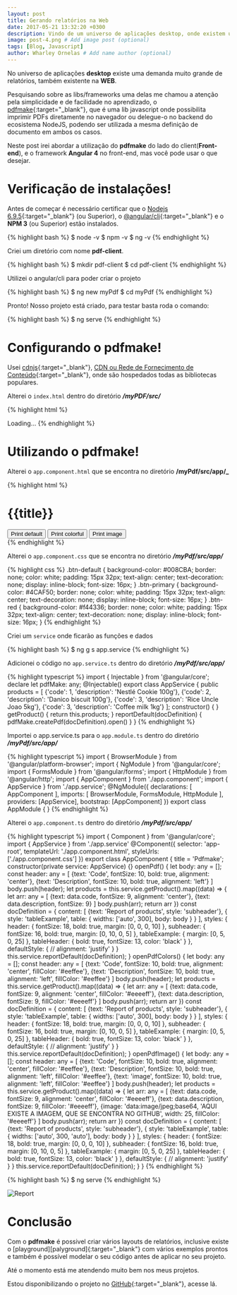```yaml
---
layout: post
title: Gerando relatórios na Web
date: 2017-05-21 13:32:20 +0300
description: Vindo de um universo de aplicações desktop, onde existem uma demanda muito grande de relatórios, assim veio a necessidade também na WEB.. # Add post description (optional)
image: post-4.png # Add image post (optional)
tags: [Blog, Javascript]
author: Wharley Ornelas # Add name author (optional)
---
```

No universo de aplicações **desktop** existe uma demanda muito grande de relatórios, também existente na **WEB**.

Pesquisando sobre as libs/frameworks uma delas me chamou a atenção pela simplicidade e de facilidade no aprendizado, o [pdfmake][pdfmaker]{:target="_blank"}, que é uma lib javascript onde possibilita imprimir PDFs diretamente no navegador ou delegue-o no backend do ecosistema NodeJS, podendo ser utilizada a mesma definição de documento em ambos os casos.

Neste post irei abordar a utilização do **pdfmake** do lado do client(**Front-end**), e o framework **Angular 4** no front-end, mas você pode usar o que desejar.

# Verificação de instalações!

Antes de começar é necessário certificar que o [Nodejs 6.9.5][nodejs]{:target="_blank"} (ou Superior), o [@angular/cli][angularcli]{:target="_blank"} e o **NPM 3** (ou Superior) estão instalados.

{% highlight bash %}
$ node -v
$ npm -v
$ ng -v
{% endhighlight %}

Criei um diretório com nome **pdf-client**.

{% highlight bash %}
$ mkdir pdf-client
$ cd pdf-client
{% endhighlight %}

Utilizei o angular/cli para poder criar o projeto

{% highlight bash %}
$ ng new myPdf
$ cd myPdf
{% endhighlight %}

Pronto! Nosso projeto está criado, para testar basta roda o comando:

{% highlight bash %}
$ ng serve
{% endhighlight %}

# Configurando o pdfmake!

Usei [cdnjs][cdn]{:target="_blank"}, [CDN ou Rede de Fornecimento de Conteúdo][rede]{:target="_blank"}, onde são hospedados todas as bibliotecas populares.

Alterei o `index.html` dentro do diretório **_/myPDF/src/_**

{% highlight html %}
<!doctype html>
 <html>
  <head>
    <meta charset="utf-8">
    <title>MyPdf</title>
    <base href="/">
    <meta name="viewport" content="width=device-width, initial-scale=1">
    <link rel="icon" type="image/x-icon" href="favicon.ico">
    <!-- Adicionei as duas linhas abaixo -->
    <script src="https://cdnjs.cloudflare.com/ajax/libs/pdfmake/0.1.28/pdfmake.js"></script>
    <script src="https://cdnjs.cloudflare.com/ajax/libs/pdfmake/0.1.28/vfs_fonts.js"></script>
  </head>
  <body>
    <app-root>Loading...</app-root>
  </body>
 </html>
{% endhighlight %}

# Utilizando o pdfmake!

Alterei o `app.component.html` que se encontra no diretório **/myPdf/src/app/_**

{% highlight html %}
<div>
    <h1>{{title}}</h1>
    <button class="btn-default" (click)="openPdf()">Print default</button>
    <button class="btn-primary" (click)="openPdfColors()">Print colorful</button>
    <button class="btn-red" (click)="openPdfImage()">Print image</button>
 <div>
{% endhighlight %}

Alterei o `app.component.css` que se encontra no diretório **_/myPdf/src/app/_**

{% highlight css %}
.btn-default {
   background-color: #008CBA;
   border: none;
   color: white;
   padding: 15px 32px;
   text-align: center;
   text-decoration: none;
   display: inline-block;
   font-size: 16px;
 }
 .btn-primary {
   background-color: #4CAF50;
   border: none;
   color: white;
   padding: 15px 32px;
   text-align: center;
   text-decoration: none;
   display: inline-block;
   font-size: 16px;
 }
 .btn-red {
   background-color: #f44336;
   border: none;
   color: white;
   padding: 15px 32px;
   text-align: center;
   text-decoration: none;
   display: inline-block;
   font-size: 16px;
 }
{% endhighlight %}

Criei um `service` onde ficarão as funções e dados

{% highlight bash %}
$ ng g s app.service
{% endhighlight %}

Adicionei o código no `app.service.ts` dentro do diretório **_/myPdf/src/app/_**

{% highlight typescript %}
import { Injectable } from '@angular/core';
 declare let pdfMake: any;
 @Injectable()
 export class AppService {
  public products = [
       {'code': 1, 'description': 'Nestlé Cookie 100g'},
       {'code': 2, 'description': 'Danico biscuit 100g'},
       {'code': 3, 'description': 'Rice Uncle Joao 5kg'},
       {'code': 3, 'description': 'Coffee milk 1kg'}
  ];
  constructor() { }
  getProduct() {
       return this.products;
  }
  reportDefault(docDefinition) {
       pdfMake.createPdf(docDefinition).open()
  }
 }
{% endhighlight %}

Importei o app.service.ts para o `app.module.ts` dentro do diretório **_/myPdf/src/app/_**

{% highlight typescript %}
 import { BrowserModule } from '@angular/platform-browser';
 import { NgModule } from '@angular/core';
 import { FormsModule } from '@angular/forms';
 import { HttpModule } from '@angular/http';
 import { AppComponent } from './app.component';
 import { AppService } from './app.service';
 @NgModule({
  declarations: [
   AppComponent
  ],
  imports: [
   BrowserModule,
   FormsModule,
   HttpModule
  ],
  providers: [AppService],
  bootstrap: [AppComponent]
 })
 export class AppModule { }
{% endhighlight %}

Alterei o `app.component.ts` dentro do diretório **_/myPdf/src/app/_**

{% highlight typescript %}
 import { Component } from '@angular/core';
 import { AppService } from './app.service'
 @Component({
  selector: 'app-root',
  templateUrl: './app.component.html',
  styleUrls: ['./app.component.css']
 })
 export class AppComponent {
  title = 'Pdfmake';
  constructor(private service: AppService) {}
  openPdf() {
   let body: any = [];
   const header: any = [
    {text: 'Code', fontSize: 10, bold: true, alignment: 'center'},
    {text: 'Description', fontSize: 10, bold: true, alignment: 'left'}
   ]
   body.push(header);
   let products = this.service.getProduct().map((data) => {
    let arr: any = [
     {text: data.code, fontSize: 9, alignment: 'center'},
     {text: data.description, fontSize: 9}
    ]
    body.push(arr);
    return arr
   })
   const docDefinition = {
    content: [
     {text: 'Report of products', style: 'subheader'},
     {
      style: 'tableExample',
      table: {
       widths: ['auto', 300],
       body: body
      }
     }
    ],
    styles: {
     header: {
      fontSize: 18,
      bold: true,
      margin: [0, 0, 0, 10]
     },
     subheader: {
      fontSize: 16,
      bold: true,
      margin: [0, 10, 0, 5]
     },
     tableExample: {
      margin: [0, 5, 0, 25]
     },
     tableHeader: {
      bold: true,
      fontSize: 13,
      color: 'black'
     }
    },
    defaultStyle: {
     // alignment: 'justify'
    }
   }
   this.service.reportDefault(docDefinition);
  }
  openPdfColors() {
   let body: any = [];
   const header: any = [
    {text: 'Code', fontSize: 10, bold: true, alignment: 'center', fillColor: '#eeffee'},
    {text: 'Description', fontSize: 10, bold: true, alignment: 'left', fillColor: '#eeffee'}
   ]
   body.push(header);
   let products = this.service.getProduct().map((data) => {
    let arr: any = [
     {text: data.code, fontSize: 9, alignment: 'center', fillColor: '#eeeeff'},
     {text: data.description, fontSize: 9, fillColor: '#eeeeff'}
    ]
    body.push(arr);
    return arr
   })
   const docDefinition = {
    content: [
     {text: 'Report of products', style: 'subheader'},
     {
      style: 'tableExample',
      table: {
       widths: ['auto', 300],
       body: body
      }
     }
    ],
    styles: {
     header: {
      fontSize: 18,
      bold: true,
      margin: [0, 0, 0, 10]
     },
     subheader: {
      fontSize: 16,
      bold: true,
      margin: [0, 10, 0, 5]
     },
     tableExample: {
      margin: [0, 5, 0, 25]
     },
     tableHeader: {
      bold: true,
      fontSize: 13,
      color: 'black'
     }
    },
    defaultStyle: {
     // alignment: 'justify'
    }
   }
   this.service.reportDefault(docDefinition);
  }
  openPdfImage() {
   let body: any = [];
   const header: any = [
    {text: 'Code', fontSize: 10, bold: true, alignment: 'center', fillColor: '#eeffee'},
    {text: 'Description', fontSize: 10, bold: true, alignment: 'left', fillColor: '#eeffee'},
    {text: 'image', fontSize: 10, bold: true, alignment: 'left', fillColor: '#eeffee'}
   ]
   body.push(header);
   let products = this.service.getProduct().map((data) => {
    let arr: any = [
     {text: data.code, fontSize: 9, alignment: 'center', fillColor: '#eeeeff'},
     {text: data.description, fontSize: 9, fillColor: '#eeeeff'},
     {image: 'data:image/jpeg;base64, 'AQUI EXISTE A IMAGEM, QUE SE ENCONTRA NO GITHUB', width: 25, fillColor: '#eeeeff'}
    ]
    body.push(arr);
    return arr
   })
   const docDefinition = {
    content: [
     {text: 'Report of products', style: 'subheader'},
     {
      style: 'tableExample',
      table: {
       widths: ['auto', 300, 'auto'],
       body: body
      }
     }
    ],
    styles: {
     header: {
      fontSize: 18,
      bold: true,
      margin: [0, 0, 0, 10]
     },
     subheader: {
      fontSize: 16,
      bold: true,
      margin: [0, 10, 0, 5]
     },
     tableExample: {
      margin: [0, 5, 0, 25]
     },
     tableHeader: {
      bold: true,
      fontSize: 13,
      color: 'black'
     }
    },
    defaultStyle: {
     // alignment: 'justify'
    }
   }
   this.service.reportDefault(docDefinition);
  }
 }
{% endhighlight %}

{% highlight bash %}
$ ng serve
{% endhighlight %}

![Report]({{site.baseurl}}/assets/img/reports.jpg)

# Conclusão
Com o **pdfmake** é possivel criar vários layouts de relatórios, inclusive existe o [playground][palyground]{:target="_blank"} com vários exemplos prontos e também é possível modelar o seu código antes de aplicar no seu projeto.

Até o momento está me atendendo muito bem nos meus projetos.

Estou disponibilizando o projeto no [GitHub][github]{:target="_blank"}, acesse lá.

[pdfmaker]: http://pdfmake.org/#/
[nodejs]: https://nodejs.org/en/
[angularcli]: https://github.com/angular/angular-cli#installatio
[cdn]: https://cdnjs.com/libraries/
[rede]: https://pt.wikipedia.org/wiki/Rede_de_fornecimento_de_conte%C3%BAdo
[playground]: http://pdfmake.org/playground.html
[github]: https://github.com/wharley/pdf-client